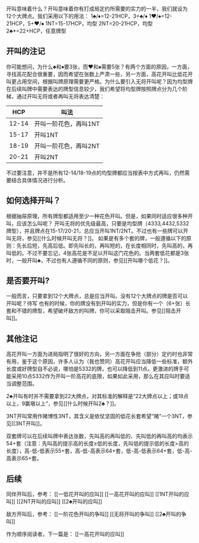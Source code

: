 开叫意味着什么？开叫意味着你有打成局定约所需要的实力的一半，我们就设为12个大牌点。我们采用以下的用法：
1♣/♦=12-21HCP，3+♣/♦
1♥/♠=12-21HCP，5+♥/♠
1NT=15-17HCP，均型
2NT=20-21HCP，均型
2♣*=22+HCP，任意牌型
## 开叫的注记
你可能想问，为什么♣和♦要3张，而♥和♠需要5张？有两个方面的原因，一方面，寻找高花配合很重要，因而希望在张数上严肃一些，另一方面，高花开叫比低花开叫更占用空间，根据叫牌原理需要更严格。为什么要引入无将开叫呢？因为均型牌在后续叫牌中需要表达的牌型信息较少，我们希望将均型牌按照牌点分为几个阶梯，通过开叫无将或者再叫无将表达清楚：

| HCP   | 叫法           |
| ----- | ------------ |
| 12-14 | 开叫一阶花色，再叫1NT |
| 15-17 | 开叫1NT        |
| 18-19 | 开叫一阶花色，再叫2NT |
| 20-21 | 开叫2NT        |
不过要注意，并不是所有12-14/18-19点的均型牌都应当按表中方式再叫，仍然需要结合具体情况进行分析。

## 如何选择开叫？
根据抽屉原理，所有牌型都适用至少一种花色开叫。但是，如果同时适应很多种开叫，应该怎么叫呢？
开叫无将的优先级最高，只要是均型牌（4333,4432,5332牌型），并且牌点在15-17/20-21，总应当开叫1NT/2NT。不过也有一些牌可以开叫无将，参见[[什么时候开叫无将？]]。
如果是有多个套的牌，一般遵循以下的原则：先长后短，先高后低。即先叫长的，再叫短的，在长度相同时，先叫高的，再叫低的。不过不要忘记，4张高花是不足以开叫这门花色的。当两套低花都是3张时，一般开叫♣，不过也有人遵循不同的原则，参见[[开叫哪个低花？]]。

## 是否要开叫?
一般而言，只要拿到12个大牌点，总是应当开叫。没有12个大牌点的牌是否可以开叫呢？待写
也有的时候，你的牌没有到开叫的实力，但是你有一个（6+张）长套和不错的牌型，希望破坏敌方的叫牌，你可以采取阻击开叫。参见[[阻击开叫]]。

## 其他注记
高花开叫一方面为进局指明了很好的方向，另一方面在争抢（部分）定约时也非常有用，鉴于这个原因，许多人认为（我也赞同）高花开叫应当降低一些标准，额外长度或好牌型自不必说，哪怕是5332的牌，也可以降低到11点。更激进的牌手可能采用10点5332作为开叫一阶高花的底限，如果如此采用，那么在其应叫时要适当调整范围。

2♣开叫有时并不需要拿到22大牌点，对其标准的解释是“22大牌点以上；或18点以上，9赢墩以上”，参见[[什么时候开叫2♣？]]。

3NT开叫常用作赌博性3NT，其含义是依仗坚固的低花长套希望“赌”一个3NT，参见[[3NT开叫]]。

双套牌可以在后续叫牌中表达张数，先叫高的再叫低的、先叫低的再叫高的均表示54+套（注意：先叫高的提示高的长度≥低的长度，先叫低的提示低的长度>高的长度），高-低-低表示55+套，高-低-高表示64+套，低-高-低表示64+套，低-高-高表示65+套。

## 后续
同伴开叫后，参考：
[[一低花开叫的应叫]]
[[一高花开叫的应叫]]
[[1NT开叫的应叫]]
[[2NT开叫的应叫]]
[[2♣开叫的应叫]]

敌方开叫后，参考：
[[一阶花色开叫的争叫]]
[[无将开叫的争叫]]
[[2♣开叫的争叫]]

作为顺序阅读者，下一篇是：
[[一高花开叫的应叫]]
